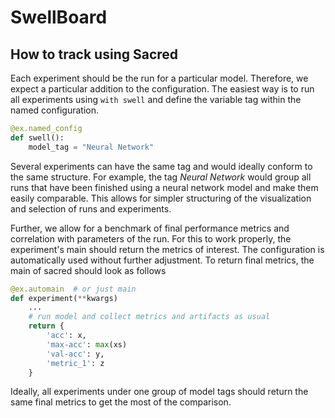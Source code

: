 # SwellBoard

## How to track using Sacred

Each experiment should be the run for a particular model. Therefore,
we expect a particular addition to the configuration. The easiest way
is to run all experiments using `with swell` and define the variable
tag within the named configuration.

```python
@ex.named_config
def swell():
    model_tag = "Neural Network"
```

Several experiments can have the same tag and would ideally
conform to the same structure. For example, the tag _Neural Network_
would group all runs that have been finished using a neural
network model and make them easily comparable. This allows
for simpler structuring of the visualization and selection
of runs and experiments.

Further, we allow for a benchmark of final performance metrics
and correlation with parameters of the run. For this to work
properly, the experiment's main should return the
metrics of interest. The configuration is automatically used
without further adjustment. To return final metrics, the
main of sacred should look as follows

```python
@ex.automain  # or just main
def experiment(**kwargs)
    ...
    # run model and collect metrics and artifacts as usual
    return {
        'acc': x,
        'max-acc': max(xs)
        'val-acc': y,
        'metric_1': z
    }
```

Ideally, all experiments under one group of model tags should
return the same final metrics to get the most of the comparison.
